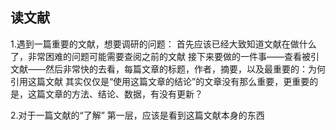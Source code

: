 ## 读文献
1.遇到一篇重要的文献，想要调研的问题：
首先应该已经大致知道文献在做什么了，非常困难的问题可能需要查阅之前的文献
接下来要做的一件事——查看被引文献——然后非常快的去看，每篇文章的标题，作者，摘要，以及最重要的：为何引用这篇文献
其实仅仅是“使用这篇文章的结论”的文章没有那么重要，更重要的是，这篇文章的方法、结论、数据，有没有更新？

2.对于一篇文献的“了解”
第一层，应该是看到这篇文献本身的东西

<!--stackedit_data:
eyJoaXN0b3J5IjpbNTIwNjExOTExLC0xODQ2NDQ2MTE5XX0=
-->